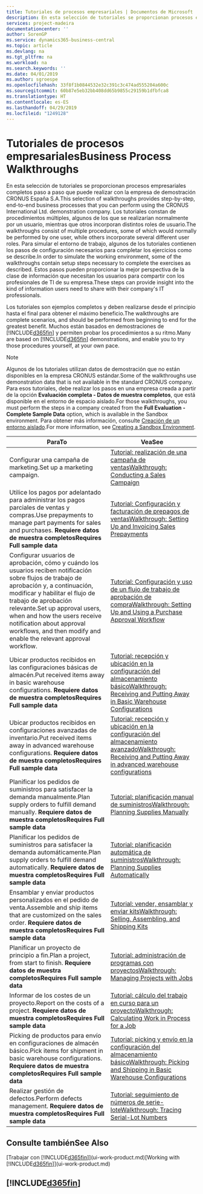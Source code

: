 ```yaml
---
title: Tutoriales de procesos empresariales | Documentos de Microsoft
description: En esta selección de tutoriales se proporcionan procesos empresariales completos paso a paso que puede realizar con la empresa de demostración CRONUS España S.A. Los tutoriales constan de procedimientos múltiples, algunos de los que se realizarían normalmente por un usuario, mientras que otros incorporan distintos roles de usuario. Para simular el entorno de trabajo, algunos de los tutoriales contienen los pasos de configuración necesarios para completar los ejercicios como se describe. Estos pasos pueden proporcionar la mejor perspectiva de la clase de información que necesitan los usuarios para compartir con los profesionales de TI de su empresa.
services: project-madeira
documentationcenter: ''
author: SorenGP
ms.service: dynamics365-business-central
ms.topic: article
ms.devlang: na
ms.tgt_pltfrm: na
ms.workload: na
ms.search.keywords: ''
ms.date: 04/01/2019
ms.author: sgroespe
ms.openlocfilehash: 33f8f1b0844532e32c391c3c474ad555204a600c
ms.sourcegitcommit: 60b87e5eb32bb408dd65b9855c29159b1dfbfca8
ms.translationtype: HT
ms.contentlocale: es-ES
ms.lasthandoff: 04/29/2019
ms.locfileid: "1249128"
---
```

# <a name="business-process-walkthroughs"></a><span data-ttu-id="9e63b-106">Tutoriales de procesos empresariales</span><span class="sxs-lookup"><span data-stu-id="9e63b-106">Business Process Walkthroughs</span></span>
<span data-ttu-id="9e63b-107">En esta selección de tutoriales se proporcionan procesos empresariales completos paso a paso que puede realizar con la empresa de demostración CRONUS España S.A.</span><span class="sxs-lookup"><span data-stu-id="9e63b-107">This selection of walkthroughs provides step-by-step, end-to-end business processes that you can perform using the CRONUS International Ltd. demonstration company.</span></span> <span data-ttu-id="9e63b-108">Los tutoriales constan de procedimientos múltiples, algunos de los que se realizarían normalmente por un usuario, mientras que otros incorporan distintos roles de usuario.</span><span class="sxs-lookup"><span data-stu-id="9e63b-108">The walkthroughs consist of multiple procedures, some of which would normally be performed by one user, while others incorporate several different user roles.</span></span> <span data-ttu-id="9e63b-109">Para simular el entorno de trabajo, algunos de los tutoriales contienen los pasos de configuración necesarios para completar los ejercicios como se describe.</span><span class="sxs-lookup"><span data-stu-id="9e63b-109">In order to simulate the working environment, some of the walkthroughs contain setup steps necessary to complete the exercises as described.</span></span> <span data-ttu-id="9e63b-110">Estos pasos pueden proporcionar la mejor perspectiva de la clase de información que necesitan los usuarios para compartir con los profesionales de TI de su empresa.</span><span class="sxs-lookup"><span data-stu-id="9e63b-110">These steps can provide insight into the kind of information users need to share with their company's IT professionals.</span></span>  

 <span data-ttu-id="9e63b-111">Los tutoriales son ejemplos completos y deben realizarse desde el principio hasta el final para obtener el máximo beneficio.</span><span class="sxs-lookup"><span data-stu-id="9e63b-111">The walkthroughs are complete scenarios, and should be performed from beginning to end for the greatest benefit.</span></span> <span data-ttu-id="9e63b-112">Muchos están basados en demostraciones de [!INCLUDE[d365fin](includes/d365fin_md.md)] y permiten probar los procedimientos a su ritmo.</span><span class="sxs-lookup"><span data-stu-id="9e63b-112">Many are based on [!INCLUDE[d365fin](includes/d365fin_md.md)] demonstrations, and enable you to try those procedures yourself, at your own pace.</span></span>  

> [!NOTE]
> <span data-ttu-id="9e63b-113">Algunos de los tutoriales utilizan datos de demostración que no están disponibles en la empresa CRONUS estándar.</span><span class="sxs-lookup"><span data-stu-id="9e63b-113">Some of the walkthroughs use demonstration data that is not available in the standard CRONUS company.</span></span> <span data-ttu-id="9e63b-114">Para esos tutoriales, debe realizar los pasos en una empresa creada a partir de la opción **Evaluación completa - Datos de muestra completos**, que está disponible en el entorno de espacio aislado.</span><span class="sxs-lookup"><span data-stu-id="9e63b-114">For those walkthroughs, you must perform the steps in a company created from the **Full Evaluation - Complete Sample Data** option, which is available in the Sandbox environment.</span></span> <span data-ttu-id="9e63b-115">Para obtener más información, consulte [Creación de un entorno aislado](across-how-create-sandbox-environment.md).</span><span class="sxs-lookup"><span data-stu-id="9e63b-115">For more information, see [Creating a Sandbox Environment](across-how-create-sandbox-environment.md).</span></span>

|<span data-ttu-id="9e63b-116">Para</span><span class="sxs-lookup"><span data-stu-id="9e63b-116">To</span></span>|<span data-ttu-id="9e63b-117">Vea</span><span class="sxs-lookup"><span data-stu-id="9e63b-117">See</span></span>|  
|--------|---------|  
|<span data-ttu-id="9e63b-118">Configurar una campaña de marketing.</span><span class="sxs-lookup"><span data-stu-id="9e63b-118">Set up a marketing campaign.</span></span>|[<span data-ttu-id="9e63b-119">Tutorial: realización de una campaña de ventas</span><span class="sxs-lookup"><span data-stu-id="9e63b-119">Walkthrough: Conducting a Sales Campaign</span></span>](walkthrough-conducting-a-sales-campaign.md)|  
|<span data-ttu-id="9e63b-120">Utilice los pagos por adelantado para administrar los pagos parciales de ventas y compras.</span><span class="sxs-lookup"><span data-stu-id="9e63b-120">Use prepayments to manage part payments for sales and purchases.</span></span> <span data-ttu-id="9e63b-121">**Requiere datos de muestra completos**</span><span class="sxs-lookup"><span data-stu-id="9e63b-121">**Requires Full sample data**</span></span> |[<span data-ttu-id="9e63b-122">Tutorial: Configuración y facturación de prepagos de ventas</span><span class="sxs-lookup"><span data-stu-id="9e63b-122">Walkthrough: Setting Up and Invoicing Sales Prepayments</span></span>](walkthrough-setting-up-and-invoicing-sales-prepayments.md)|  
|<span data-ttu-id="9e63b-123">Configurar usuarios de aprobación, cómo y cuándo los usuarios reciben notificación sobre flujos de trabajo de aprobación y, a continuación, modificar y habilitar el flujo de trabajo de aprobación relevante.</span><span class="sxs-lookup"><span data-stu-id="9e63b-123">Set up approval users, when and how the users receive notification about approval workflows, and then modify and enable the relevant approval workflow.</span></span>|[<span data-ttu-id="9e63b-124">Tutorial: Configuración y uso de un flujo de trabajo de aprobación de compra</span><span class="sxs-lookup"><span data-stu-id="9e63b-124">Walkthrough: Setting Up and Using a Purchase Approval Workflow</span></span>](walkthrough-setting-up-and-using-a-purchase-approval-workflow.md)|  
|<span data-ttu-id="9e63b-125">Ubicar productos recibidos en las configuraciones básicas de almacén.</span><span class="sxs-lookup"><span data-stu-id="9e63b-125">Put received items away in basic warehouse configurations.</span></span> <span data-ttu-id="9e63b-126">**Requiere datos de muestra completos**</span><span class="sxs-lookup"><span data-stu-id="9e63b-126">**Requires Full sample data**</span></span>|[<span data-ttu-id="9e63b-127">Tutorial: recepción y ubicación en la configuración del almacenamiento básico</span><span class="sxs-lookup"><span data-stu-id="9e63b-127">Walkthrough: Receiving and Putting Away in Basic Warehouse Configurations</span></span>](walkthrough-receiving-and-putting-away-in-basic-warehousing.md)|  
|<span data-ttu-id="9e63b-128">Ubicar productos recibidos en configuraciones avanzadas de inventario.</span><span class="sxs-lookup"><span data-stu-id="9e63b-128">Put received items away in advanced warehouse configurations.</span></span> <span data-ttu-id="9e63b-129">**Requiere datos de muestra completos**</span><span class="sxs-lookup"><span data-stu-id="9e63b-129">**Requires Full sample data**</span></span>|[<span data-ttu-id="9e63b-130">Tutorial: recepción y ubicación en la configuración del almacenamiento avanzado</span><span class="sxs-lookup"><span data-stu-id="9e63b-130">Walkthrough: Receiving and Putting Away in advanced warehouse configurations</span></span>](walkthrough-receiving-and-putting-away-in-advanced-warehousing.md)|  
|<span data-ttu-id="9e63b-131">Planificar los pedidos de suministros para satisfacer la demanda manualmente.</span><span class="sxs-lookup"><span data-stu-id="9e63b-131">Plan supply orders to fulfill demand manually.</span></span> <span data-ttu-id="9e63b-132">**Requiere datos de muestra completos**</span><span class="sxs-lookup"><span data-stu-id="9e63b-132">**Requires Full sample data**</span></span>|[<span data-ttu-id="9e63b-133">Tutorial: planificación manual de suministros</span><span class="sxs-lookup"><span data-stu-id="9e63b-133">Walkthrough: Planning Supplies Manually</span></span>](walkthrough-planning-supplies-manually.md)|  
|<span data-ttu-id="9e63b-134">Planificar los pedidos de suministros para satisfacer la demanda automáticamente.</span><span class="sxs-lookup"><span data-stu-id="9e63b-134">Plan supply orders to fulfill demand automatically.</span></span> <span data-ttu-id="9e63b-135">**Requiere datos de muestra completos**</span><span class="sxs-lookup"><span data-stu-id="9e63b-135">**Requires Full sample data**</span></span>|[<span data-ttu-id="9e63b-136">Tutorial: planificación automática de suministros</span><span class="sxs-lookup"><span data-stu-id="9e63b-136">Walkthrough: Planning Supplies Automatically</span></span>](walkthrough-planning-supplies-automatically.md)|  
|<span data-ttu-id="9e63b-137">Ensamblar y enviar productos personalizados en el pedido de venta.</span><span class="sxs-lookup"><span data-stu-id="9e63b-137">Assemble and ship items that are customized on the sales order.</span></span> <span data-ttu-id="9e63b-138">**Requiere datos de muestra completos**</span><span class="sxs-lookup"><span data-stu-id="9e63b-138">**Requires Full sample data**</span></span>|[<span data-ttu-id="9e63b-139">Tutorial: vender, ensamblar y enviar kits</span><span class="sxs-lookup"><span data-stu-id="9e63b-139">Walkthrough: Selling, Assembling, and Shipping Kits</span></span>](walkthrough-selling-assembling-and-shipping-kits.md)|  
|<span data-ttu-id="9e63b-140">Planificar un proyecto de principio a fin.</span><span class="sxs-lookup"><span data-stu-id="9e63b-140">Plan a project, from start to finish.</span></span> <span data-ttu-id="9e63b-141">**Requiere datos de muestra completos**</span><span class="sxs-lookup"><span data-stu-id="9e63b-141">**Requires Full sample data**</span></span>|[<span data-ttu-id="9e63b-142">Tutorial: administración de programas con proyectos</span><span class="sxs-lookup"><span data-stu-id="9e63b-142">Walkthrough: Managing Projects with Jobs</span></span>](walkthrough-managing-projects-with-jobs.md)|  
|<span data-ttu-id="9e63b-143">Informar de los costes de un proyecto.</span><span class="sxs-lookup"><span data-stu-id="9e63b-143">Report on the costs of a project.</span></span> <span data-ttu-id="9e63b-144">**Requiere datos de muestra completos**</span><span class="sxs-lookup"><span data-stu-id="9e63b-144">**Requires Full sample data**</span></span>|[<span data-ttu-id="9e63b-145">Tutorial: cálculo del trabajo en curso para un proyecto</span><span class="sxs-lookup"><span data-stu-id="9e63b-145">Walkthrough: Calculating Work in Process for a Job</span></span>](walkthrough-calculating-work-in-process-for-a-job.md)|  
|<span data-ttu-id="9e63b-146">Picking de productos para envío en configuraciones de almacén básico.</span><span class="sxs-lookup"><span data-stu-id="9e63b-146">Pick items for shipment in basic warehouse configurations.</span></span> <span data-ttu-id="9e63b-147">**Requiere datos de muestra completos**</span><span class="sxs-lookup"><span data-stu-id="9e63b-147">**Requires Full sample data**</span></span>|[<span data-ttu-id="9e63b-148">Tutorial: picking y envío en la configuración del almacenamiento básico</span><span class="sxs-lookup"><span data-stu-id="9e63b-148">Walkthrough: Picking and Shipping in Basic Warehouse Configurations</span></span>](walkthrough-picking-and-shipping-in-basic-warehousing.md)|  
|<span data-ttu-id="9e63b-149">Realizar gestión de defectos.</span><span class="sxs-lookup"><span data-stu-id="9e63b-149">Perform defects management.</span></span> <span data-ttu-id="9e63b-150">**Requiere datos de muestra completos**</span><span class="sxs-lookup"><span data-stu-id="9e63b-150">**Requires Full sample data**</span></span>|[<span data-ttu-id="9e63b-151">Tutorial: seguimiento de números de serie-lote</span><span class="sxs-lookup"><span data-stu-id="9e63b-151">Walkthrough: Tracing Serial-Lot Numbers</span></span>](walkthrough-tracing-serial-lot-numbers.md)|  

## <a name="see-also"></a><span data-ttu-id="9e63b-152">Consulte también</span><span class="sxs-lookup"><span data-stu-id="9e63b-152">See Also</span></span>
<span data-ttu-id="9e63b-153">[Trabajar con [!INCLUDE[d365fin](includes/d365fin_md.md)]](ui-work-product.md)</span><span class="sxs-lookup"><span data-stu-id="9e63b-153">[Working with [!INCLUDE[d365fin](includes/d365fin_md.md)]](ui-work-product.md)</span></span>  

## [!INCLUDE[d365fin](includes/free_trial_md.md)]  
